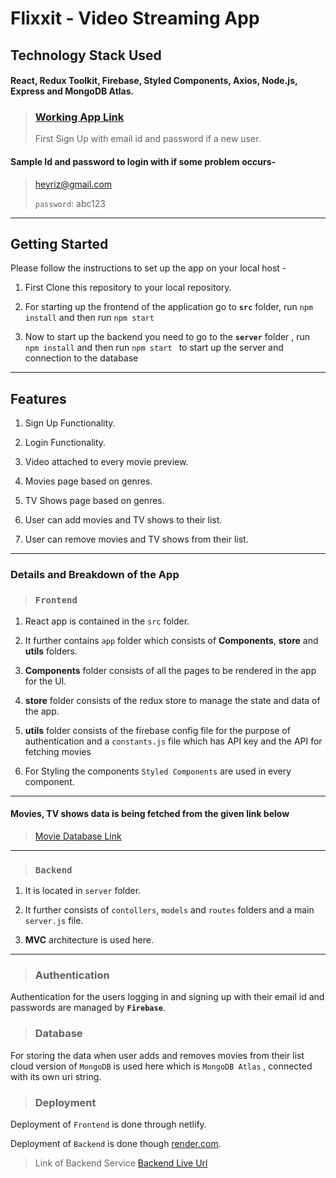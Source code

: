 # **Flixxit - Video Streaming App**

## Technology Stack Used 

#### React, Redux Toolkit, Firebase, Styled Components, Axios, Node.js, Express and MongoDB Atlas.


> ### [Working App Link](http://lustrous-mandazi-fffc8a.netlify.app)
> First Sign Up with email id and password if a new user.

#### Sample Id and password to login with if some problem occurs-
> heyriz@gmail.com
> 
> `password`: abc123

---

## Getting Started

Please follow the instructions to set up the app on your local host -

1. First Clone this repository to your local repository.
   
2. For starting up the frontend of the application go to **`src`** folder, run ``npm install`` and then run ``npm start``

3. Now to start up the backend you need to go to the **`server`** folder , run ``npm install`` and then run ``npm start `` to start up the server and connection to the database

---

## **Features**

1. Sign Up Functionality.
   
2. Login Functionality.
   
3. Video attached to every movie preview.
   
4. Movies page based on genres.
   
5. TV Shows page based on genres.
   
6. User can add movies and TV shows to their list.
   
7. User can remove movies and TV shows from their list.

---

 ### **Details and Breakdown of the App**

 >  ### `Frontend`

   1. React app is contained in the `src` folder.

   2. It further contains `app` folder which consists of **Components**, **store** and **utils** folders.
   3. **Components** folder consists of all the pages to be rendered in the app for the UI.
   4. **store** folder consists of the redux store to manage the state and data of the app.
   5. **utils** folder consists of the firebase config file for the purpose of authentication and a  `constants.js` file which has API key and the API for fetching movies
   6. For Styling the components `Styled Components` are used in every component.

---

#### **Movies, TV shows data is being fetched from the given link below** 

 > [Movie Database Link](https://www.themoviedb.org/)

---

 > ### `Backend`

 1. It is located in `server` folder.


 2. It further consists of `contollers`, `models` and `routes` folders and a main `server.js` file.


 3. **MVC** architecture is used here.

---

> ### **Authentication**

Authentication for the users logging in and signing up with their email id and passwords are managed by **`Firebase`**.

> ### **Database**

For storing the data when user adds and removes movies from their list cloud version of `MongoDB` is used here which is `MongoDB Atlas` , connected with its own uri string.


> ### **Deployment**

Deployment of `Frontend` is done through netlify.

Deployment of `Backend` is done though [render.com](render.com).

> Link of Backend Service
 [Backend Live Url](https://flixxit.onrender.com)













